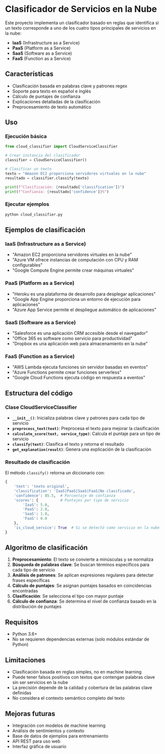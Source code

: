 # Clasificador de Servicios en la Nube

Este proyecto implementa un clasificador basado en reglas que identifica si un texto corresponde a uno de los cuatro tipos principales de servicios en la nube:

- **IaaS** (Infrastructure as a Service)
- **PaaS** (Platform as a Service) 
- **SaaS** (Software as a Service)
- **FaaS** (Function as a Service)

## Características

- Clasificación basada en palabras clave y patrones regex
- Soporte para texto en español e inglés
- Cálculo de puntajes de confianza
- Explicaciones detalladas de la clasificación
- Preprocesamiento de texto automático

## Uso

### Ejecución básica

```python
from cloud_classifier import CloudServiceClassifier

# Crear instancia del clasificador
classifier = CloudServiceClassifier()

# Clasificar un texto
texto = "Amazon EC2 proporciona servidores virtuales en la nube"
resultado = classifier.classify(texto)

print(f"Clasificación: {resultado['classification']}")
print(f"Confianza: {resultado['confidence']}%")
```

### Ejecutar ejemplos

```bash
python cloud_classifier.py
```

## Ejemplos de clasificación

### IaaS (Infrastructure as a Service)
- "Amazon EC2 proporciona servidores virtuales en la nube"
- "Azure VM ofrece instancias de computación con CPU y RAM configurables"
- "Google Compute Engine permite crear máquinas virtuales"

### PaaS (Platform as a Service)
- "Heroku es una plataforma de desarrollo para desplegar aplicaciones"
- "Google App Engine proporciona un entorno de ejecución para aplicaciones"
- "Azure App Service permite el despliegue automático de aplicaciones"

### SaaS (Software as a Service)
- "Salesforce es una aplicación CRM accesible desde el navegador"
- "Office 365 es software como servicio para productividad"
- "Dropbox es una aplicación web para almacenamiento en la nube"

### FaaS (Function as a Service)
- "AWS Lambda ejecuta funciones sin servidor basadas en eventos"
- "Azure Functions permite crear funciones serverless"
- "Google Cloud Functions ejecuta código en respuesta a eventos"

## Estructura del código

### Clase CloudServiceClassifier

- **`__init__()`**: Inicializa palabras clave y patrones para cada tipo de servicio
- **`preprocess_text(text)`**: Preprocesa el texto para mejorar la clasificación
- **`calculate_score(text, service_type)`**: Calcula el puntaje para un tipo de servicio
- **`classify(text)`**: Clasifica el texto y retorna el resultado
- **`get_explanation(result)`**: Genera una explicación de la clasificación

### Resultado de clasificación

El método `classify()` retorna un diccionario con:

```python
{
    'text': 'texto original',
    'classification': 'IaaS|PaaS|SaaS|FaaS|No clasificado',
    'confidence': 85.5,  # Porcentaje de confianza
    'scores': {          # Puntajes por tipo de servicio
        'IaaS': 5.0,
        'PaaS': 2.0,
        'SaaS': 1.0,
        'FaaS': 0.0
    },
    'is_cloud_service': True  # Si se detectó como servicio en la nube
}
```

## Algoritmo de clasificación

1. **Preprocesamiento**: El texto se convierte a minúsculas y se normaliza
2. **Búsqueda de palabras clave**: Se buscan términos específicos para cada tipo de servicio
3. **Análisis de patrones**: Se aplican expresiones regulares para detectar frases específicas
4. **Cálculo de puntajes**: Se asignan puntajes basados en coincidencias encontradas
5. **Clasificación**: Se selecciona el tipo con mayor puntaje
6. **Cálculo de confianza**: Se determina el nivel de confianza basado en la distribución de puntajes

## Requisitos

- Python 3.6+
- No se requieren dependencias externas (solo módulos estándar de Python)

## Limitaciones

- Clasificación basada en reglas simples, no en machine learning
- Puede tener falsos positivos con textos que contengan palabras clave sin ser servicios en la nube
- La precisión depende de la calidad y cobertura de las palabras clave definidas
- No considera el contexto semántico completo del texto

## Mejoras futuras

- Integración con modelos de machine learning
- Análisis de sentimientos y contexto
- Base de datos de ejemplos para entrenamiento
- API REST para uso web
- Interfaz gráfica de usuario

